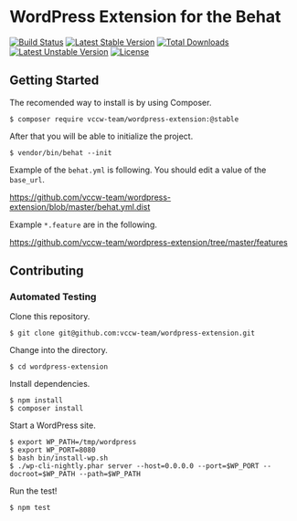 # WordPress Extension for the Behat

[![Build Status](https://travis-ci.org/vccw-team/wordpress-extension.svg?branch=master)](https://travis-ci.org/vccw-team/wordpress-extension)
[![Latest Stable Version](https://poser.pugx.org/vccw-team/wordpress-extension/v/stable)](https://packagist.org/packages/vccw-team/wordpress-extension)
[![Total Downloads](https://poser.pugx.org/vccw-team/wordpress-extension/downloads)](https://packagist.org/packages/vccw-team/wordpress-extension)
[![Latest Unstable Version](https://poser.pugx.org/vccw-team/wordpress-extension/v/unstable)](https://packagist.org/packages/vccw-team/wordpress-extension)
[![License](https://poser.pugx.org/vccw-team/wordpress-extension/license)](https://packagist.org/packages/vccw-team/wordpress-extension)

## Getting Started

The recomended way to install is by using Composer.

```
$ composer require vccw-team/wordpress-extension:@stable
```

After that you will be able to initialize the project.

```
$ vendor/bin/behat --init
```

Example of the `behat.yml` is following. You should edit a value of the `base_url`.

https://github.com/vccw-team/wordpress-extension/blob/master/behat.yml.dist

Example `*.feature` are in the following.

https://github.com/vccw-team/wordpress-extension/tree/master/features

## Contributing

### Automated Testing

Clone this repository.

```
$ git clone git@github.com:vccw-team/wordpress-extension.git
```

Change into the directory.

```
$ cd wordpress-extension
```

Install dependencies.

```
$ npm install
$ composer install
```

Start a WordPress site.

```
$ export WP_PATH=/tmp/wordpress
$ export WP_PORT=8080
$ bash bin/install-wp.sh
$ ./wp-cli-nightly.phar server --host=0.0.0.0 --port=$WP_PORT --docroot=$WP_PATH --path=$WP_PATH
```

Run the test!

```
$ npm test
```
